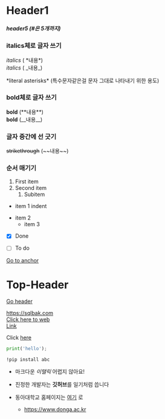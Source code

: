 # Header1 

##### header5 (\#은 5개까지)

### italics체로 글자 쓰기
*italics* ( \*내용\*) <br>
_italics_ ( \_내용\_) <br>

\*literal asterisks\*  (특수문자같은걸 문자 그대로 나타내기 위한 용도) <br>

### bold체로 글자 쓰기
**bold** (\*\*내용\*\*) <br>
__bold__ (\_\_내용\_\_) <br>

### 글자 중간에 선 긋기
~~strikethrough~~ (\~\~내용\~\~) <br>

### 순서 매기기
1. First item
2. Second item
   1. Subitem

* item 1
   indent
- item 2
   + item 3

- [x] Done
- [ ] To do


<a id="anchor"></a>
[Go to anchor](#anchor)
# Top-Header
[Go header](#Top-Header)


https://sqlbak.com
<br>
[Click here to web](https://sqlbak.com "sqlbak 이라는 사이트") <br>
[Link](https://sqlbak.com "optional title")
<br>

Click [here][id]

[id]:http://sqlbak.com


```python
print('hello');
```
`!pip install abc`


* 마크다운 *이탤릭* 어렵지 않아요!
* 진정한 개발자는 **깃허브**를 일기처럼 씁니다


* 동아대학교 홈페이지는 [여기][id] 로
  * https://www.donga.ac.kr

[id]:https://www.donga.ac.kr
